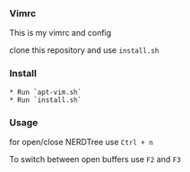 ### Vimrc

This is my vimrc and config

clone this repository and use `install.sh`

### Install

    * Run `apt-vim.sh`
    * Run `install.sh`
### Usage

for open/close NERDTree use `Ctrl + n`

To switch between open buffers use `F2` and `F3`
